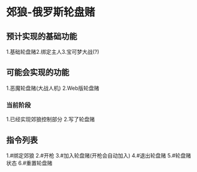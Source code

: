 # 郊狼-俄罗斯轮盘赌

## 预计实现的基础功能

1.基础轮盘赌2.绑定主人3.宝可梦大战(?)

## 可能会实现的功能

1.恶魔轮盘赌(大战人机)
2.Web版轮盘赌

### 当前阶段

1.已经实现郊狼控制部分
2.写了轮盘赌

## 指令列表

1.#绑定郊狼
2.#开枪
3.#加入轮盘赌(开枪会自动加入)
4.#退出轮盘赌
5.#轮盘赌状态
6.#重置轮盘赌
